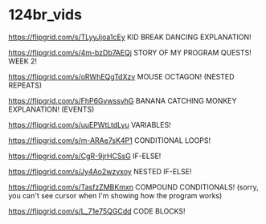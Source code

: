 # 124br_vids

https://flipgrid.com/s/TLyyJjoa1cEy KID BREAK DANCING EXPLANATION!

https://flipgrid.com/s/4m-bzDb7AEQj STORY OF MY PROGRAM QUESTS! WEEK 2!

https://flipgrid.com/s/oRWhEQgTdXzv MOUSE OCTAGON! (NESTED REPEATS)

https://flipgrid.com/s/FhP6GvwssvhG BANANA CATCHING MONKEY EXPLANATION! (EVENTS)

https://flipgrid.com/s/uuEPWtLtdLyu VARIABLES!

https://flipgrid.com/s/m-ARAe7sK4P1 CONDITIONAL LOOPS!

https://flipgrid.com/s/CgR-9jrHCSsG IF-ELSE!

https://flipgrid.com/s/Jy4Ao2wzyxoy NESTED IF-ELSE!

https://flipgrid.com/s/TasfzZMBKmxn COMPOUND CONDITIONALS! (sorry, you can't see cursor when I'm showing how the program works)

https://flipgrid.com/s/L_71e75QGCdd CODE BLOCKS!
